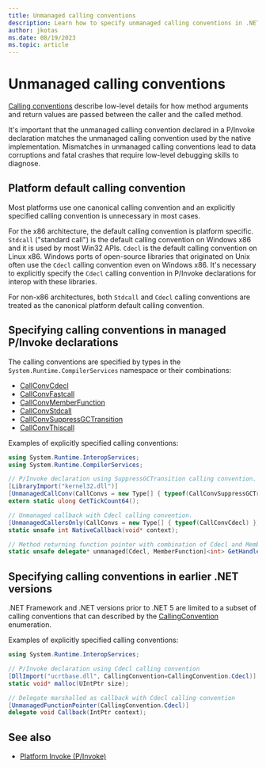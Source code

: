 ```yaml
---
title: Unmanaged calling conventions
description: Learn how to specify unmanaged calling conventions in .NET
author: jkotas
ms.date: 08/19/2023
ms.topic: article
---
```


# Unmanaged calling conventions

[Calling conventions](https://en.wikipedia.org/wiki/Calling_convention) describe low-level details for how method arguments and return values
are passed between the caller and the called method.

It's important that the unmanaged calling convention declared in a P/Invoke declaration matches the unmanaged calling convention
used by the native implementation. Mismatches in unmanaged calling conventions lead to data corruptions and fatal crashes that require
low-level debugging skills to diagnose.

## Platform default calling convention

Most platforms use one canonical calling convention and an explicitly specified calling convention is unnecessary in most cases.

For the x86 architecture, the default calling convention is platform specific. `Stdcall` ("standard call") is the default calling convention on Windows x86
and it is used by most Win32 APIs. `Cdecl` is the default calling convention on Linux x86. Windows ports of open-source libraries that
originated on Unix often use the `Cdecl` calling convention even on Windows x86. It's necessary to explicitly specify the `Cdecl` calling
convention in P/Invoke declarations for interop with these libraries.

For non-x86 architectures, both `Stdcall` and `Cdecl` calling conventions are treated as the canonical platform default calling convention.

## Specifying calling conventions in managed P/Invoke declarations

The calling conventions are specified by types in the `System.Runtime.CompilerServices` namespace or their combinations:

- [CallConvCdecl](xref:System.Runtime.CompilerServices.CallConvCdecl)
- [CallConvFastcall](xref:System.Runtime.CompilerServices.CallConvFastcall)
- [CallConvMemberFunction](xref:System.Runtime.CompilerServices.CallConvMemberFunction)
- [CallConvStdcall](xref:System.Runtime.CompilerServices.CallConvStdcall)
- [CallConvSuppressGCTransition](xref:System.Runtime.CompilerServices.CallConvSuppressGCTransition)
- [CallConvThiscall](xref:System.Runtime.CompilerServices.CallConvThiscall)

Examples of explicitly specified calling conventions:

```csharp
using System.Runtime.InteropServices;
using System.Runtime.CompilerServices;

// P/Invoke declaration using SuppressGCTransition calling convention.
[LibraryImport("kernel32.dll")]
[UnmanagedCallConv(CallConvs = new Type[] { typeof(CallConvSuppressGCTransition) })]
extern static ulong GetTickCount64();

// Unmanaged callback with Cdecl calling convention.
[UnmanagedCallersOnly(CallConvs = new Type[] { typeof(CallConvCdecl) })]
static unsafe int NativeCallback(void* context);

// Method returning function pointer with combination of Cdecl and MemberFunction calling conventions.
static unsafe delegate* unmanaged[Cdecl, MemberFunction]<int> GetHandler();
```

## Specifying calling conventions in earlier .NET versions

.NET Framework and .NET versions prior to .NET 5 are limited to a subset of calling conventions that can described by the [CallingConvention](xref:System.Runtime.InteropServices.CallingConvention) enumeration.

Examples of explicitly specified calling conventions:

```csharp
using System.Runtime.InteropServices;

// P/Invoke declaration using Cdecl calling convention
[DllImport("ucrtbase.dll", CallingConvention=CallingConvention.Cdecl)]
static void* malloc(UIntPtr size);

// Delegate marshalled as callback with Cdecl calling convention
[UnmanagedFunctionPointer(CallingConvention.Cdecl)]
delegate void Callback(IntPtr context);
```

## See also

- [Platform Invoke (P/Invoke)](pinvoke.md)
